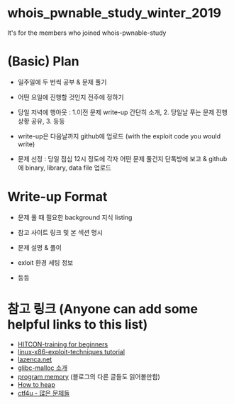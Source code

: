 # whois_pwnable_study_winter_2019
It's for the members who joined whois-pwnable-study


# (Basic) Plan
- 일주일에 두 번씩 공부 & 문제 풀기

- 어떤 요일에 진행할 것인지 전주에 정하기

- 당일 저녁에 행아웃 : 1.이전 문제 write-up 간단히 소개, 2. 당일날 푸는 문제 진행상황 공유, 3. 등등

- write-up은 다음날까지 github에 업로드 (with the exploit code you would write)

- 문제 선정 : 당일 점심 12시 정도에 각자 어떤 문제 풀건지 단톡방에 보고 & github에 binary, library, data file 업로드


# Write-up Format
- 문제 풀 때 필요한 background 지식 listing

- 참고 사이트 링크 및 본 섹션 명시

- 문제 설명 & 풀이

- exloit 환경 세팅 정보

- 등등


# 참고 링크 (Anyone can add some helpful links to this list)

- [HITCON-training for beginners](https://github.com/scwuaptx/HITCON-Training)
- [linux-x86-exploit-techniques tutorial](https://sploitfun.wordpress.com/2015/06/26/linux-x86-exploit-development-tutorial-series/)
- [lazenca.net](https://www.lazenca.net/)
- [glibc-malloc 소개](https://sploitfun.wordpress.com/2015/02/10/understanding-glibc-malloc/)
- [program memory](https://manybutfinite.com/post/anatomy-of-a-program-in-memory/) (블로그의 다른 글들도 읽어볼만함)
- [How to heap](https://github.com/shellphish/how2heap)
- [ctf4u - 많은 문제들](https://ctf.katsudon.org/ctf4u/)
